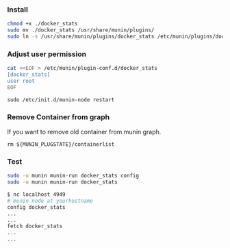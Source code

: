 
### Install

```sh
chmod +x ./docker_stats
sudo mv ./docker_stats /usr/share/munin/plugins/
sudo ln -s /usr/share/munin/plugins/docker_stats /etc/munin/plugins/docker_stats
```

### Adjust user permission 

```sh
cat <<EOF > /etc/munin/plugin-conf.d/docker_stats
[docker_stats]
user root
EOF
```

```
sudo /etc/init.d/munin-node restart
```

### Remove Container from graph

If you want to remove old container from munin graph.

```
rm ${MUNIN_PLUGSTATE}/containerlist
```



### Test

```sh
sudo -u munin munin-run docker_stats config
sudo -u munin munin-run docker_stats
```

```sh
$ nc localhost 4949
# munin node at yourhostname
config docker_stats
...
...
fetch docker_stats
...
...
```
